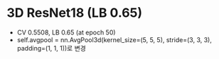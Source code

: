 # 3D ResNet18 (LB 0.65)

* CV 0.5508, LB 0.65 (at epoch 50)
* self.avgpool = nn.AvgPool3d(kernel_size=(5, 5, 5), stride=(3, 3, 3), padding=(1, 1, 1))로 변경


